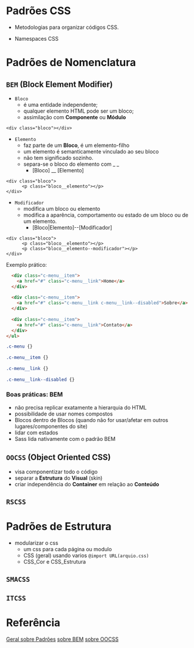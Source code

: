 # Padrões CSS
- Metodologias para organizar códigos CSS.

- Namespaces CSS


# Padrões de Nomenclatura

## `BEM` (Block Element Modifier) 

- `Bloco`
  - é uma entidade independente;
  - qualquer elemento HTML pode ser um bloco;
  - assimilação com **Componente** ou **Módulo**
  
~~~
<div class="bloco"></div>
~~~


- `Elemento` 
  - faz parte de um **Bloco**, é um elemento-filho 
  - um elemento é semanticamente vinculado ao seu bloco
  - não tem significado sozinho. 
  - separa-se o bloco do elemento com _ _ 
    - [Bloco] __ [Elemento]
~~~
<div class="bloco">
      <p class="bloco__elemento"></p>
</div>
~~~


- `Modificador`
  - modifica um bloco ou elemento 
  - modifica a aparência, comportamento ou estado de um bloco ou de um elemento.
    - [Bloco|Elemento]--[Modificador]
    
~~~ 
<div class="bloco">
      <p class="bloco__elemento"></p>
      <p class="bloco__elemento--modificador"></p>
</div>
~~~


Exemplo prático:
~~~HTML
  <div class="c-menu__item">
    <a href="#" class="c-menu__link">Home</a>
  </div>
 
  <div class="c-menu__item">
    <a href="#" class="c-menu__link c-menu__link--disabled">Sobre</a>
  </div>
 
  <div class="c-menu__item">
    <a href="#" class="c-menu__link">Contato</a>
  </div>
</ul>
~~~

~~~CSS
.c-menu {}
 
.c-menu__item {}
 
.c-menu__link {}
 
.c-menu__link--disabled {}
~~~

### Boas práticas: BEM
- não precisa replicar exatamente a hierarquia do HTML
- possibilidade de usar nomes compostos
- Blocos dentro de Blocos (quando não for usar/afetar em outros lugares/componentes do site)
- lidar com estados
- Sass lida nativamente com o padrão BEM



## `OOCSS` (Object Oriented CSS)
- visa componentizar todo o código
- separar a **Estrutura** do **Visual** (skin)
- criar independência do **Container** em relação ao **Conteúdo**






## `RSCSS`

# Padrões de Estrutura 

- modularizar o css
  - um css para cada página ou modulo
  - CSS (geral) usando varios `@import URL(arquio.css)`
  - CSS_Cor e CSS_Estrutura
  
  
## `SMACSS`
## `ITCSS`



# Referência
[Geral sobre Padrões](http://www.andrefelizardo.com.br/blog/padroes-css/)
[sobre BEM](http://getbem.com/introduction/)
[sobre OOCSS](http://oocss.org/)

